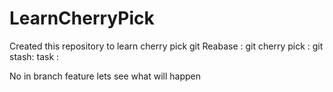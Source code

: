# LearnCherryPick
Created this repository to learn cherry pick 
git Reabase :
git cherry pick :
git stash:
task : 


No in branch feature
lets see what will happen
